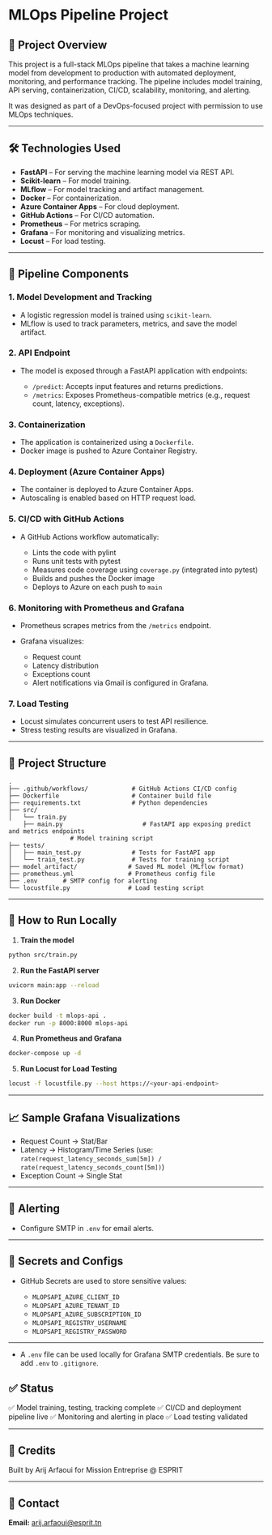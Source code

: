 # MLOps Pipeline Project

## 📌 Project Overview

This project is a full-stack MLOps pipeline that takes a machine learning model from development to production with automated deployment, monitoring, and performance tracking. The pipeline includes model training, API serving, containerization, CI/CD, scalability, monitoring, and alerting.

It was designed as part of a DevOps-focused project with permission to use MLOps techniques.

---

## 🛠️ Technologies Used

* **FastAPI** – For serving the machine learning model via REST API.
* **Scikit-learn** – For model training.
* **MLflow** – For model tracking and artifact management.
* **Docker** – For containerization.
* **Azure Container Apps** – For cloud deployment.
* **GitHub Actions** – For CI/CD automation.
* **Prometheus** – For metrics scraping.
* **Grafana** – For monitoring and visualizing metrics.
* **Locust** – For load testing.

---

## 🔄 Pipeline Components

### 1. **Model Development and Tracking**

* A logistic regression model is trained using `scikit-learn`.
* MLflow is used to track parameters, metrics, and save the model artifact.

### 2. **API Endpoint**

* The model is exposed through a FastAPI application with endpoints:

  * `/predict`: Accepts input features and returns predictions.
  * `/metrics`: Exposes Prometheus-compatible metrics (e.g., request count, latency, exceptions).

### 3. **Containerization**

* The application is containerized using a `Dockerfile`.
* Docker image is pushed to Azure Container Registry.

### 4. **Deployment (Azure Container Apps)**

* The container is deployed to Azure Container Apps.
* Autoscaling is enabled based on HTTP request load.

### 5. **CI/CD with GitHub Actions**

* A GitHub Actions workflow automatically:

  * Lints the code with pylint
  * Runs unit tests with pytest
  * Measures code coverage using `coverage.py` (integrated into pytest)
  * Builds and pushes the Docker image
  * Deploys to Azure on each push to `main`

### 6. **Monitoring with Prometheus and Grafana**

* Prometheus scrapes metrics from the `/metrics` endpoint.
* Grafana visualizes:

  * Request count
  * Latency distribution
  * Exceptions count
  * Alert notifications via Gmail is configured in Grafana.

### 7. **Load Testing**

* Locust simulates concurrent users to test API resilience.
* Stress testing results are visualized in Grafana.

---

## 📂 Project Structure

```
.
├── .github/workflows/            # GitHub Actions CI/CD config
├── Dockerfile                    # Container build file
├── requirements.txt              # Python dependencies
├── src/
│   └── train.py 
    ├── main.py                      # FastAPI app exposing predict and metrics endpoints
                 # Model training script
├── tests/
│   ├── main_test.py              # Tests for FastAPI app
│   └── train_test.py             # Tests for training script
├── model_artifact/              # Saved ML model (MLflow format)
├── prometheus.yml               # Prometheus config file
├── .env       # SMTP config for alerting
└── locustfile.py                # Load testing script
```

---

## 🧪 How to Run Locally

1. **Train the model**

```bash
python src/train.py
```

2. **Run the FastAPI server**

```bash
uvicorn main:app --reload
```

3. **Run Docker**

```bash
docker build -t mlops-api .
docker run -p 8000:8000 mlops-api
```

4. **Run Prometheus and Grafana**

```bash
docker-compose up -d
```

5. **Run Locust for Load Testing**

```bash
locust -f locustfile.py --host https://<your-api-endpoint>
```

---

## 📈 Sample Grafana Visualizations

* Request Count → Stat/Bar
* Latency → Histogram/Time Series (use: `rate(request_latency_seconds_sum[5m]) / rate(request_latency_seconds_count[5m])`)
* Exception Count → Single Stat

---

## 🔔 Alerting

* Configure SMTP in `.env` for email alerts.

---

## 🔐 Secrets and Configs

* GitHub Secrets are used to store sensitive values:

  * `MLOPSAPI_AZURE_CLIENT_ID`
  * `MLOPSAPI_AZURE_TENANT_ID`
  * `MLOPSAPI_AZURE_SUBSCRIPTION_ID`
  * `MLOPSAPI_REGISTRY_USERNAME`
  * `MLOPSAPI_REGISTRY_PASSWORD`

---
* A `.env` file can be used locally for Grafana SMTP credentials. Be sure to add `.env` to `.gitignore`.


## ✅ Status

✅ Model training, testing, tracking complete
✅ CI/CD and deployment pipeline live
✅ Monitoring and alerting in place
✅ Load testing validated

---

## 🙌 Credits

Built by Arij Arfaoui for Mission Entreprise @ ESPRIT

---

## 📧 Contact

**Email:** [arij.arfaoui@esprit.tn](mailto:arij.arfaoui@esprit.tn)
